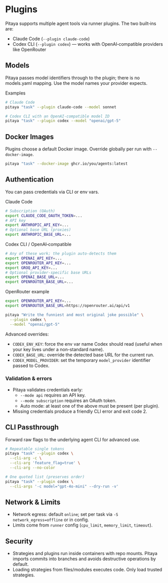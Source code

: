 # Plugins

Pitaya supports multiple agent tools via runner plugins. The two built‑ins are:

- Claude Code (`--plugin claude-code`)
- Codex CLI (`--plugin codex`) — works with OpenAI‑compatible providers like OpenRouter

## Models

Pitaya passes model identifiers through to the plugin; there is no models.yaml mapping. Use the model names your provider expects.

Examples

```bash
# Claude Code
pitaya "task" --plugin claude-code --model sonnet

# Codex CLI with an OpenAI‑compatible model ID
pitaya "task" --plugin codex --model "openai/gpt-5"
```

## Docker Images

Plugins choose a default Docker image. Override globally per run with `--docker-image`.

```bash
pitaya "task" --docker-image ghcr.io/you/agents:latest
```

## Authentication

You can pass credentials via CLI or env vars.

Claude Code

```bash
# Subscription (OAuth)
export CLAUDE_CODE_OAUTH_TOKEN=...
# API key
export ANTHROPIC_API_KEY=...
# Optional base URL (proxies)
export ANTHROPIC_BASE_URL=...
```

Codex CLI / OpenAI‑compatible

```bash
# Any of these work; the plugin auto-detects them
export OPENAI_API_KEY=...
export OPENROUTER_API_KEY=...
export GROQ_API_KEY=...
# Optional provider-specific base URLs
export OPENAI_BASE_URL=...
export OPENROUTER_BASE_URL=...
```

OpenRouter example

```bash
export OPENROUTER_API_KEY=...
export OPENROUTER_BASE_URL=https://openrouter.ai/api/v1

pitaya "Write the funniest and most original joke possible" \
  --plugin codex \
  --model "openai/gpt-5"
```

Advanced overrides:

- `CODEX_ENV_KEY`: force the env var name Codex should read (useful when your key lives under a non-standard name).
- `CODEX_BASE_URL`: override the detected base URL for the current run.
- `CODEX_MODEL_PROVIDER`: set the temporary `model_provider` identifier passed to Codex.

### Validation & errors

- Pitaya validates credentials early:
  - `--mode api` requires an API key.
  - `--mode subscription` requires an OAuth token.
  - Auto mode: at least one of the above must be present (per plugin).
- Missing credentials produce a friendly CLI error and exit code 2.

## CLI Passthrough

Forward raw flags to the underlying agent CLI for advanced use.

```bash
# Repeatable single tokens
pitaya "task" --plugin codex \
  --cli-arg -c \
  --cli-arg 'feature_flag=true' \
  --cli-arg --no-color

# One quoted list (preserves order)
pitaya "task" --plugin codex \
  --cli-args '-c model="gpt-4o-mini" --dry-run -v'
```

## Network & Limits

- Network egress: default `online`; set per task via `-S network_egress=offline` or in config.
- Limits come from `runner` config (`cpu_limit`, `memory_limit`, `timeout`).

## Security

- Strategies and plugins run inside containers with repo mounts. Pitaya imports commits into branches and avoids destructive operations by default.
- Loading strategies from files/modules executes code. Only load trusted strategies.
